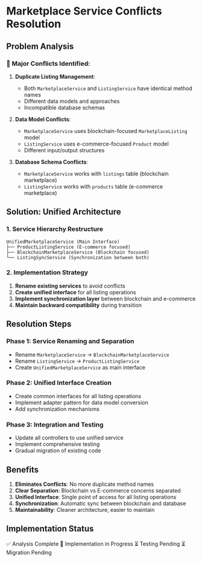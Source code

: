 # Marketplace Service Conflicts Resolution

## Problem Analysis

### 🔴 Major Conflicts Identified:

1. **Duplicate Listing Management**:
   - Both `MarketplaceService` and `ListingService` have identical method names
   - Different data models and approaches
   - Incompatible database schemas

2. **Data Model Conflicts**:
   - `MarketplaceService` uses blockchain-focused `MarketplaceListing` model
   - `ListingService` uses e-commerce-focused `Product` model
   - Different input/output structures

3. **Database Schema Conflicts**:
   - `MarketplaceService` works with `listings` table (blockchain marketplace)
   - `ListingService` works with `products` table (e-commerce marketplace)

## Solution: Unified Architecture

### 1. Service Hierarchy Restructure

```
UnifiedMarketplaceService (Main Interface)
├── ProductListingService (E-commerce focused)
├── BlockchainMarketplaceService (Blockchain focused)
└── ListingSyncService (Synchronization between both)
```

### 2. Implementation Strategy

1. **Rename existing services** to avoid conflicts
2. **Create unified interface** for all listing operations
3. **Implement synchronization layer** between blockchain and e-commerce
4. **Maintain backward compatibility** during transition

## Resolution Steps

### Phase 1: Service Renaming and Separation
- Rename `MarketplaceService` → `BlockchainMarketplaceService`
- Rename `ListingService` → `ProductListingService`
- Create `UnifiedMarketplaceService` as main interface

### Phase 2: Unified Interface Creation
- Create common interfaces for all listing operations
- Implement adapter pattern for data model conversion
- Add synchronization mechanisms

### Phase 3: Integration and Testing
- Update all controllers to use unified service
- Implement comprehensive testing
- Gradual migration of existing code

## Benefits

1. **Eliminates Conflicts**: No more duplicate method names
2. **Clear Separation**: Blockchain vs E-commerce concerns separated
3. **Unified Interface**: Single point of access for all listing operations
4. **Synchronization**: Automatic sync between blockchain and database
5. **Maintainability**: Cleaner architecture, easier to maintain

## Implementation Status

✅ Analysis Complete
🔄 Implementation in Progress
⏳ Testing Pending
⏳ Migration Pending